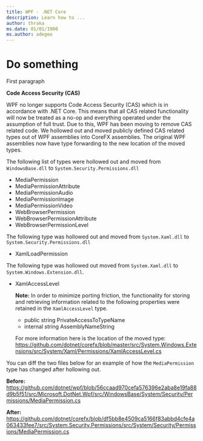 ```yaml
---
title: WPF - .NET Core
description: Learn how to ...
author: thraka
ms.date: 01/01/1900
ms.author: adegeo
---
```


# Do something

First paragraph


**Code Access Security (CAS)**

WPF no longer supports Code Access Security (CAS) which is in accordance with .NET Core. This means that all CAS related functionality will now be treated as a no-op and everything operated under the assumption of full trust. Due to this, WPF has been moving to remove CAS related code. We hollowed out and moved publicly defined CAS related types out of WPF assemblies into CoreFX assemblies. The original WPF assemblies now have type forwarding to the new location of the moved types. 

The following list of types were hollowed out and moved from `WindowsBase.dll` to `System.Security.Permissions.dll` 

- MediaPermission 
- MediaPermissionAttribute 
- MediaPermissionAudio 
- MediaPermissionImage 
- MediaPermissionVideo 
- WebBrowserPermission 
- WebBrowserPermissionAttribute 
- WebBrowserPermissionLevel 


The following type was hollowed out and moved from `System.Xaml.dll` to `System.Security.Permissions.dll` 
- XamlLoadPermission 

The following type was hollowed out moved from `System.Xaml.dll` to `System.Windows.Extension.dll`.  
- XamlAccessLevel

    **Note:** In order to minimize porting friction, the functionality for storing and retrieving information related to the following properties were retained in the `XamlAccessLevel` type.  
    - public string PrivateAccessToTypeName 
    - internal string AssemblyNameString 

    For more information here is the location of the moved type: https://github.com/dotnet/corefx/blob/master/src/System.Windows.Extensions/src/System/Xaml/Permissions/XamlAccessLevel.cs 


You can diff the two files below for an example of how the `MediaPermission` type has changed after hollowing out. 

**Before:** 
https://github.com/dotnet/wpf/blob/56ccaad970cefa576396e2aba8e19fa88d9b5f51/src/Microsoft.DotNet.Wpf/src/WindowsBase/System/Security/Permissions/MediaPermission.cs 

**After:** 
https://github.com/dotnet/corefx/blob/df5bb8e4509ca5166f83abbd4cfe4a063433fee7/src/System.Security.Permissions/src/System/Security/Permissions/MediaPermission.cs